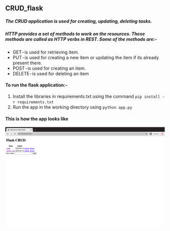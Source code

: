 ## CRUD_flask
##### The *CRUD application* is used for creating, updating, deleting tasks.
##### HTTP provides a set of methods to work on the resources. These methods are called as HTTP verbs in REST. Some of the methods are:-
* GET - is used for retrieving item. 
* PUT - is used for creating a new item or updating the item if its already present there.
* POST - is used for creating an item.
* DELETE - is used for deleting an item
#### To run the flask application:-
1. Install the libraries in requirements.txt using the command
 `pip install -r requirements.txt`
2. Run the app in the working directory using
 `python app.py`
 
#### This is how the app looks like
![Flask app](flask_app.png)
